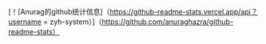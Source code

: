 [！[Anurag的github统计信息]（https://github-readme-stats.vercel.app/api？username = zyh-system）]（https://github.com/anuraghazra/github-readme-stats）
